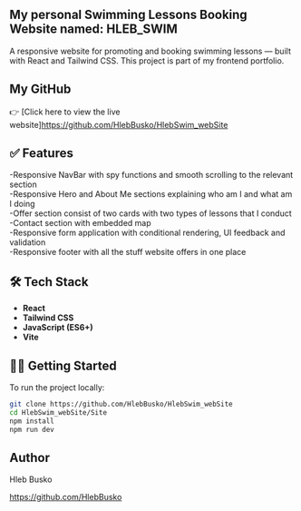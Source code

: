 ## My personal Swimming Lessons Booking Website named: HLEB_SWIM

A responsive website for promoting and booking swimming lessons — built with React and Tailwind CSS. This project is part of my frontend portfolio.

## My GitHub

👉 [Click here to view the live website]https://github.com/HlebBusko/HlebSwim_webSite

## ✅ Features

-Responsive NavBar with spy functions and smooth scrolling to the relevant section
<br/>
-Responsive Hero and About Me sections explaining who am I and what am I doing
<br/>
-Offer section consist of two cards with two types of lessons that I conduct
<br/>
-Contact section with embedded map
<br/>
-Responsive form application with conditional rendering, UI feedback and validation
<br/>
-Responsive footer with all the stuff website offers in one place

## 🛠️ Tech Stack

- **React**
- **Tailwind CSS**
- **JavaScript (ES6+)**
- **Vite** 

## 🧑‍💻 Getting Started

To run the project locally:

```bash
git clone https://github.com/HlebBusko/HlebSwim_webSite
cd HlebSwim_webSite/Site
npm install
npm run dev
```

## Author

Hleb Busko 

https://github.com/HlebBusko
